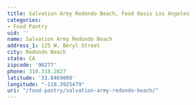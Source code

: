 ```yaml
---
title: Salvation Army Redondo Beach, Food Oasis Los Angeles
categories:
- Food Pantry
uid: ''
name: Salvation Army Redondo Beach
address_1: 125 W. Beryl Street
city: Redondo Beach
state: CA
zipcode: '90277'
phone: 310.318.2827
latitude: '33.8469008'
longitude: "-118.3925479"
uri: "/food-pantry/salvation-army-redondo-beach/"
---
```


